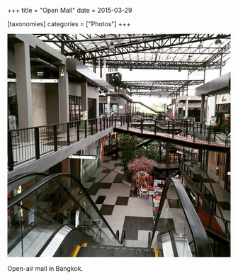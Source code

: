 +++
title = "Open Mall"
date = 2015-03-29

[taxonomies]
categories = ["Photos"]
+++

![Open Mall](open-mall.jpeg)

Open-air mall in Bangkok.
